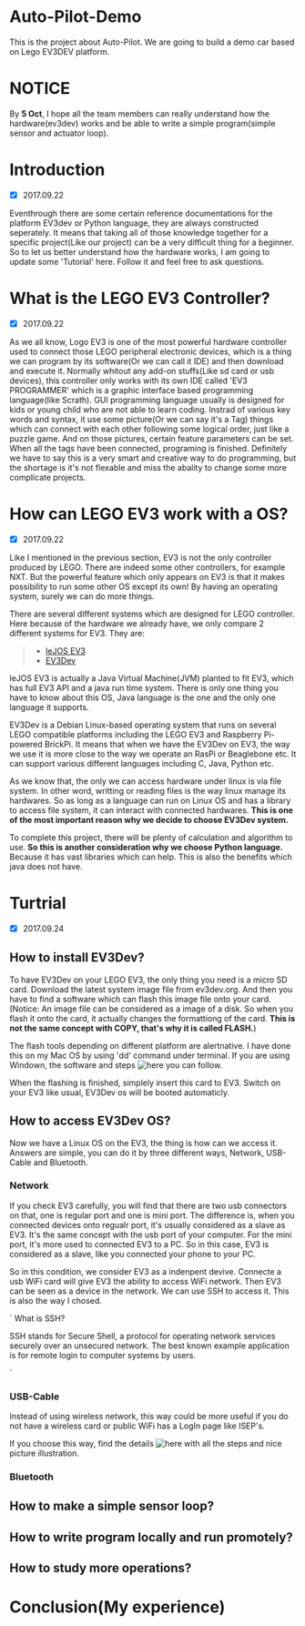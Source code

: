 # Auto-Pilot-Demo
This is the project about Auto-Pilot. We are going to build a demo car based on Lego EV3DEV platform. 

# NOTICE
By **5 Oct**, I hope all the team members can really understand how the hardware(ev3dev) works and be able to write a simple program(simple sensor and actuator loop). 

# Introduction
- [X] 2017.09.22

Eventhrough there are some certain reference documentations for the platform EV3dev or Python language, they are always constructed seperately. It means that taking all of those knowledge together for a specific project(Like our project) can be a very difficult thing for a beginner. So to let us better understand how the hardware works, I am going to update some 'Tutorial' here. Follow it and feel free to ask questions.

# What is the LEGO EV3 Controller?
- [X] 2017.09.22

As we all know, Logo EV3 is one of the most powerful hardware controller used to connect those LEGO peripheral electronic devices, which is a thing we can program by its software(Or we can call it IDE) and then download and execute it. Normally whitout any add-on stuffs(Like sd card or usb devices), this controller only works with its own IDE called 'EV3 PROGRAMMER' which is a graphic interface based programming language(like Scrath). GUI programming language usually is designed for kids or young child who are not able to learn coding. Instrad of various key words and syntax, it use some picture(Or we can say it's a Tag) things which can connect with each other following some logical order, just like a puzzle game. And on those pictures, certain feature parameters can be set. When all the tags have been connected, programing is finished. Definitely we have to say this is a very smart and creative way to do programming, but the shortage is it's not flexable and miss the abality to change some more complicate projects. 

# How can LEGO EV3 work with a OS?
- [X] 2017.09.22

Like I mentioned in the previous section, EV3 is not the only controller produced by LEGO. There are indeed some other controllers, for example NXT. But the powerful feature which only appears on EV3 is that it makes possibility to run some other OS except its own! By having an operating system, surely we can do more things. 

There are several different systems which are designed for LEGO controller. Here because of the hardware we already have, we only compare 2 different systems for EV3. They are:

> * [leJOS EV3](http://www.lejos.org/)
> * [EV3Dev](http://www.ev3dev.org/)

leJOS EV3 is actually a Java Virtual Machine(JVM) planted to fit EV3, which has full EV3 API and a java run time system. There is only one thing you have to know about this OS, Java language is the one and the only one language it supports. 

EV3Dev is a Debian Linux-based operating system that runs on several LEGO compatible platforms including the LEGO EV3 and Raspberry Pi-powered BrickPi. It means that when we have the EV3Dev on EV3, the way we use it is more close to the way we operate an RasPi or Beaglebone etc. It can support various different languages including C, Java, Python etc. 

As we know that, the only we can access hardware under linux is via file system. In other word, writting or reading files is the way linux manage its hardwares. So as long as a language can run on Linux OS and has a library to access file system, it can interact with connected hardwares. **This is one of the most important reason why we decide to choose EV3Dev system.**

To complete this project, there will be plenty of calculation and algorithm to use. **So this is another consideration why we choose Python language.** Because it has vast libraries which can help. This is also the benefits which java does not have. 

# Turtrial
- [X] 2017.09.24

## How to install EV3Dev?

To have EV3Dev on your LEGO EV3, the only thing you need is a micro SD card. Download the latest system image file from ev3dev.org. And then you have to find a software which can flash this image file onto your card. (Notice: An image file can be considered as a image of a disk. So when you flash it onto the card, it actually changes the formattiong of the card. **This is not the same concept with COPY, that's why it is called FLASH.**)

The flash tools depending on different platform are alertnative. I have done this on my Mac OS by using 'dd' command under terminal. If you are using Windown, the software and steps ![here](http://www.ev3dev.org/docs/getting-started/) you can follow. 

When the flashing is finished, simplely insert this card to EV3. Switch on your EV3 like usual, EV3Dev os will be booted automaticly. 

## How to access EV3Dev OS?

Now we have a Linux OS on the EV3, the thing is how can we access it. Answers are simple, you can do it by three different ways, Network, USB-Cable and Bluetooth.

### Network
If you check EV3 carefully, you will find that there are two usb connectors on that, one is regular port and one is mini port. The difference is, when you connected devices onto regualr port, it's usually considered as a slave as EV3. It's the same concept with the usb port of your computer. For the mini port, it's more used to connected EV3 to a PC. So in this case, EV3 is considered as a slave, like you connected your phone to your PC. 

So in this condition, we consider EV3 as a indenpent devive. Connecte a usb WiFi card will give EV3 the ability to access WiFi network. Then EV3 can be seen as a device in the network. We can use SSH to access it. This is also the way I chosed. 


`
What is SSH?

SSH stands for Secure Shell, a protocol for operating network services securely over an unsecured network. The best known example application is for remote login to computer systems by users.

`

### USB-Cable
Instead of using wireless network, this way could be more useful if you do not have a wireless card or public WiFi has a LogIn page like ISEP's. 

If you choose this way, find the details ![here](http://www.ev3dev.org/docs/tutorials/connecting-to-the-internet-via-usb/) with all the steps and nice picture illustration.

### Bluetooth

## How to make a simple sensor loop?

## How to write program locally and run promotely?

## How to study more operations?

# Conclusion(My experience)

